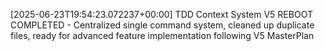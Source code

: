 [2025-06-23T19:54:23.072237+00:00] TDD Context System V5 REBOOT COMPLETED - Centralized single command system, cleaned up duplicate files, ready for advanced feature implementation following V5 MasterPlan
